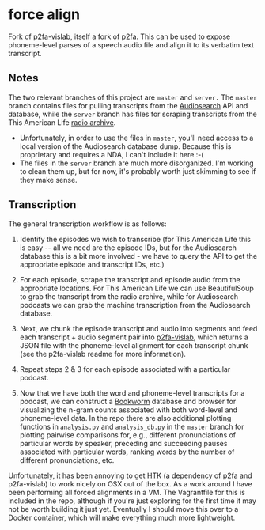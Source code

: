 force align
============
Fork of [p2fa-vislab](https://github.com/ucbvislab/p2fa-vislab), itself a fork of [p2fa](http://www.ling.upenn.edu/phonetics/p2fa/). This can be used to expose phoneme-level parses of a speech audio file and align it to its verbatim text transcript.

## Notes
The two relevant branches of this project are `master` and `server.` The `master` branch contains files for pulling transcripts from the [Audiosearch](https://www.audiosear.ch/) API and database, while the `server` branch has files for scraping transcripts from the This American Life [radio archive](http://www.thisamericanlife.org/radio-archives).
- Unfortunately, in order to use the files in `master`, you'll need access to a local version of the Audiosearch database dump. Because this is proprietary and requires a NDA, I can't include it here :-(
- The files in the `server` branch are much more disorganized. I'm working to clean them up, but for now, it's probably worth just skimming to see if they make sense.

## Transcription
The general transcription workflow is as follows:

1. Identify the episodes we wish to transcribe (for This American Life this is easy -- all we need are the episode IDs, but for the Audiosearch database this is a bit more involved - we have to query the API to get the appropriate episode and transcript IDs, etc.)

2. For each episode, scrape the transcript and episode audio from the appropriate locations. For This American Life we can use BeautifulSoup to grab the transcript from the radio archive, while for Audiosearch podcasts we can grab the machine transcription from the Audiosearch database.

3. Next, we chunk the episode transcript and audio into segments and feed each transcript + audio segment pair into [p2fa-vislab](https://github.com/ucbvislab/p2fa-vislab), which returns a JSON file with the phoneme-level alignment for each transcript chunk (see the p2fa-vislab readme for more information).

4. Repeat steps 2 & 3 for each episode associated with a particular podcast.

5. Now that we have both the word and phoneme-level transcripts for a podcast, we can construct a [Bookworm](https://bookworm-project.github.io/Docs/) database and browser for visualizing the n-gram counts associated with both word-level and phoneme-level data. In the repo there are also additional plotting functions in `analysis.py` and `analysis_db.py` in the `master` branch for plotting pairwise comparisons for, e.g., different pronunciations of particular words by speaker, preceding and succeeding pauses associated with particular words, ranking words by the number of different pronunciations, etc.

Unfortunately, it has been annoying to get [HTK](http://htk.eng.cam.ac.uk/) (a dependency of p2fa and p2fa-vislab) to work nicely on OSX out of the box. As a work around I have been performing all forced alignments in a VM. The Vagrantfile for this is included in the repo, although if you're just exploring for the first time it may not be worth building it just yet. Eventually I should move this over to a Docker container, which will make everything much more lightweight.

